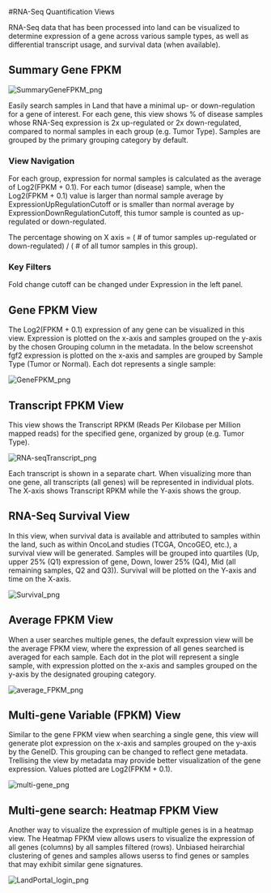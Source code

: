 #RNA-Seq Quantification Views

RNA-Seq data that has been processed into land can be visualized to determine expression of a gene across various sample types, as well as differential transcript usage, and survival data (when available).

## Summary Gene FPKM

![SummaryGeneFPKM_png](../../images/SummaryGeneFPKM.png)

Easily search samples in Land that have a minimal up- or down-regulation for a gene of interest. For each gene, this view shows % of disease samples whose RNA-Seq expression is 2x up-regulated or 2x down-regulated, compared to normal samples in each group (e.g. Tumor Type). Samples are grouped by the primary grouping category by default.

### View Navigation
For each group, expression for normal samples is calculated as the average of Log2(FPKM + 0.1). For each tumor (disease) sample, when the Log2(FPKM + 0.1) value is larger than normal sample average by ExpressionUpRegulationCutoff or is smaller than normal average by ExpressionDownRegulationCutoff, this tumor sample is counted as up-regulated or down-regulated.

The percentage showing on X axis = ( # of tumor samples up-regulated or down-regulated) / ( # of all tumor samples in this group).

### Key Filters
Fold change cutoff can be changed under Expression in the left panel.

## Gene FPKM View

The Log2(FPKM + 0.1) expression of any gene can be visualized in this view. Expression is plotted on the x-axis and samples grouped on the y-axis by the chosen Grouping column in the metadata. In the below screenshot fgf2 expression is plotted on the x-axis and samples are grouped by Sample Type (Tumor or Normal). Each dot represents a single sample:

![GeneFPKM_png](../../images/geneFPKM.png)

## Transcript FPKM View

This view shows the Transcript RPKM (Reads Per Kilobase per Million mapped reads) for the specified gene, organized by group (e.g. Tumor Type).

![RNA-seqTranscript_png](../../images/RNASeqTranscript.png)

Each transcript is shown in a separate chart. When visualizing more than one gene, all transcripts (all genes) will be represented in individual plots. The X-axis shows Transcript RPKM while the Y-axis shows the group.

## RNA-Seq Survival View

In this view, when survival data is available and attributed to samples within the land, such as within OncoLand studies (TCGA, OncoGEO, etc.), a survival view will be generated. Samples will be grouped into quartiles (Up, upper 25% (Q1) expression of gene, Down, lower 25% (Q4), Mid (all remaining samples, Q2 and Q3)). Survival will be plotted on the Y-axis and time on the X-axis.

![Survival_png](../../images/survival_view_RNAseq.png)

## Average FPKM View

When a user searches multiple genes, the default expression view will be the average FPKM view, where the expression of all genes searched is averaged for each sample. Each dot in the plot will represent a single sample, with expression plotted on the x-axis and samples grouped on the y-axis by the designated grouping category.

![average_FPKM_png](../../images/average_FPKM.png)


## Multi-gene Variable (FPKM) View

Similar to the gene FPKM view when searching a single gene, this view will generate plot expression on the x-axis and samples grouped on the y-axis by the GeneID. This grouping can be changed to reflect gene metadata. Trellising the view by metadata may provide better visualization of the gene expression. Values plotted are Log2(FPKM + 0.1).

![multi-gene_png](../../images/multi-gene_FPKM.png)

## Multi-gene search: Heatmap FPKM View

Another way to visualize the expression of multiple genes is in a  heatmap view. The Heatmap FPKM view allows users to visualize the expression of all genes (columns) by all samples filtered (rows). Unbiased heirarchial clustering of genes and samples allows userss to find genes or samples that may exhibit similar gene signatures.

![LandPortal_login_png](../../images/HeatmapFPKM.png)
